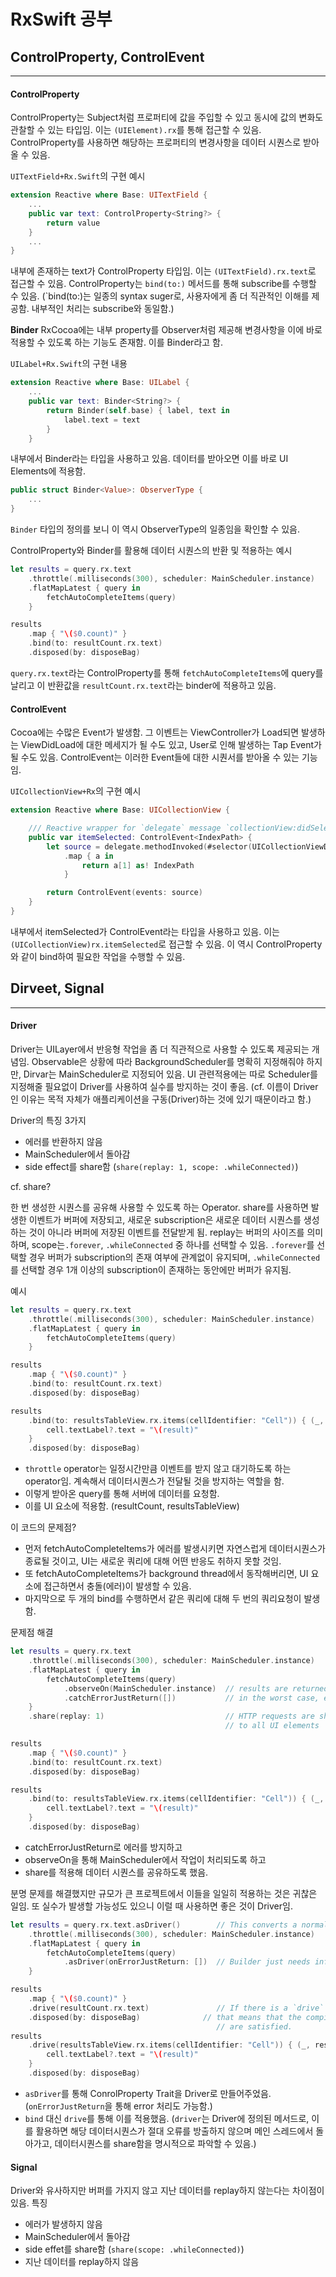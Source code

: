 # RxSwift 공부
## ControlProperty, ControlEvent
---
#### ControlProperty
ControlProperty는 Subject처럼 프로퍼티에 값을 주입할 수 있고 동시에 값의 변화도 관찰할 수 있는 타입임. 이는 `(UIElement).rx`를 통해 접근할 수 있음. ControlProperty를 사용하면 해당하는 프로퍼티의 변경사항을 데이터 시퀀스로 받아올 수 있음.

`UITextField+Rx.Swift`의 구현 예시
```swift
extension Reactive where Base: UITextField {
    ...
    public var text: ControlProperty<String?> {
        return value
    }
    ...
}
```
내부에 존재하는 text가 ControlProperty 타입임. 이는 `(UITextField).rx.text`로 접근할 수 있음. ControlProperty는 `bind(to:)` 메서드를 통해 subscribe를 수행할 수 있음. (`bind(to:)는 일종의 syntax suger로, 사용자에게 좀 더 직관적인 이해를 제공함. 내부적인 처리는 subscribe와 동일함.)

**Binder**
RxCocoa에는 내부 property를 Observer처럼 제공해 변경사항을 이에 바로 적용할 수 있도록 하는 기능도 존재함. 이를 Binder라고 함.

`UILabel+Rx.Swift`의 구현 내용
```swift
extension Reactive where Base: UILabel {
    ...
    public var text: Binder<String?> {
        return Binder(self.base) { label, text in
            label.text = text
        }
    }
```
내부에서 Binder라는 타입을 사용하고 있음. 데이터를 받아오면 이를 바로 UI Elements에 적용함.
```swift
public struct Binder<Value>: ObserverType {
    ...
}
```
`Binder` 타입의 정의를 보니 이 역시 ObserverType의 일종임을 확인할 수 있음.

ControlProperty와 Binder를 활용해 데이터 시퀀스의 반환 및 적용하는 예시
```swift
let results = query.rx.text
    .throttle(.milliseconds(300), scheduler: MainScheduler.instance)
    .flatMapLatest { query in
        fetchAutoCompleteItems(query)
    }

results
    .map { "\($0.count)" }
    .bind(to: resultCount.rx.text)
    .disposed(by: disposeBag)
```
`query.rx.text`라는 ControlProperty를 통해 `fetchAutoCompleteItems`에 query를 날리고 이 반환값을 `resultCount.rx.text`라는 binder에 적용하고 있음.

#### ControlEvent
Cocoa에는 수많은 Event가 발생함. 그 이벤트는 ViewController가 Load되면 발생하는 ViewDidLoad에 대한 메세지가 될 수도 있고, User로 인해 발생하는 Tap Event가 될 수도 있음. ControlEvent는 이러한 Event들에 대한 시퀀서를 받아올 수 있는 기능임.

`UICollectionView+Rx`의 구현 예시
```swift
extension Reactive where Base: UICollectionView {

    /// Reactive wrapper for `delegate` message `collectionView:didSelectItemAtIndexPath:`.
    public var itemSelected: ControlEvent<IndexPath> {
        let source = delegate.methodInvoked(#selector(UICollectionViewDelegate.collectionView(_:didSelectItemAt:)))
            .map { a in
                return a[1] as! IndexPath
            }

        return ControlEvent(events: source)
    }
}
```
내부에서 itemSelected가 ControlEvent라는 타입을 사용하고 있음. 이는 `(UICollectionView)rx.itemSelected`로 접근할 수 있음. 이 역시 ControlProperty와 같이 bind하여 필요한 작업을 수행할 수 있음.

## Dirveet, Signal
---
#### Driver
Driver는 UILayer에서 반응형 작업을 좀 더 직관적으로 사용할 수 있도록 제공되는 개념임. Observable은 상황에 따라 BackgroundScheduler를 명확히 지정해줘야 하지만, Dirvar는 MainScheduler로 지정되어 있음. UI 관련적용에는 따로 Scheduler를 지정해줄 필요없이 Driver를 사용하여 실수를 방지하는 것이 좋음. (cf. 이름이 Driver인 이유는 목적 자체가 애플리케이션을 구동(Driver)하는 것에 있기 때문이라고 함.)

Driver의 특징 3가지
- 에러를 반환하지 않음
- MainScheduler에서 돌아감
- side effect를 share함 (`share(replay: 1, scope: .whileConnected)`)

cf. share?

한 번 생성한 시퀀스를 공유해 사용할 수 있도록 하는 Operator. share를 사용하면 발생한 이벤트가 버퍼에 저장되고, 새로운 subscription은 새로운 데이터 시퀀스를 생성하는 것이 아니라 버퍼에 저장된 이벤트를 전달받게 됨. replay는 버퍼의 사이즈를 의미하며, scope는`.forever`, `.whileConnected` 중 하나를 선택할 수 있음. `.forever`를 선택할 경우 버퍼가 subscription의 존재 여부에 관계없이 유지되며, `.whileConnected`를 선택할 경우 1개 이상의 subscription이 존재하는 동안에만 버퍼가 유지됨.

예시
```swift
let results = query.rx.text
    .throttle(.milliseconds(300), scheduler: MainScheduler.instance)
    .flatMapLatest { query in
        fetchAutoCompleteItems(query)
    }

results
    .map { "\($0.count)" }
    .bind(to: resultCount.rx.text)
    .disposed(by: disposeBag)

results
    .bind(to: resultsTableView.rx.items(cellIdentifier: "Cell")) { (_, result, cell) in
        cell.textLabel?.text = "\(result)"
    }
    .disposed(by: disposeBag)
```
- `throttle` operator는 일정시간만큼 이벤트를 받지 않고 대기하도록 하는 operator임. 계속해서 데이터시퀀스가 전달될 것을 방지하는 역할을 함.
- 이렇게 받아온 query를 통해 서버에 데이터를 요청함.
- 이를 UI 요소에 적용함. (resultCount, resultsTableView)

이 코드의 문제점?
- 먼저 fetchAutoCompleteItems가 에러를 발생시키면 자연스럽게 데이터시퀀스가 종료될 것이고, UI는 새로운 쿼리에 대해 어떤 반응도 취하지 못할 것임.
- 또 fetchAutoCompleteItems가 background thread에서 동작해버리면, UI 요소에 접근하면서 충돌(에러)이 발생할 수 있음.
- 마지막으로 두 개의 bind를 수행하면서 같은 쿼리에 대해 두 번의 쿼리요청이 발생함.

문제점 해결
```swift
let results = query.rx.text
    .throttle(.milliseconds(300), scheduler: MainScheduler.instance)
    .flatMapLatest { query in
        fetchAutoCompleteItems(query)
            .observeOn(MainScheduler.instance)  // results are returned on MainScheduler
            .catchErrorJustReturn([])           // in the worst case, errors are handled
    }
    .share(replay: 1)                           // HTTP requests are shared and results replayed
                                                // to all UI elements

results
    .map { "\($0.count)" }
    .bind(to: resultCount.rx.text)
    .disposed(by: disposeBag)

results
    .bind(to: resultsTableView.rx.items(cellIdentifier: "Cell")) { (_, result, cell) in
        cell.textLabel?.text = "\(result)"
    }
    .disposed(by: disposeBag)
```
- catchErrorJustReturn로 에러를 방지하고
- observeOn을 통해 MainScheduler에서 작업이 처리되도록 하고
- share를 적용해 데이터 시퀀스를 공유하도록 했음.

분명 문제를 해결했지만 규모가 큰 프로젝트에서 이들을 일일히 적용하는 것은 귀찮은 일임. 또 실수가 발생할 가능성도 있으니 이럴 때 사용하면 좋은 것이 Driver임.
```swift
let results = query.rx.text.asDriver()        // This converts a normal sequence into a `Driver` sequence.
    .throttle(.milliseconds(300), scheduler: MainScheduler.instance)
    .flatMapLatest { query in
        fetchAutoCompleteItems(query)
            .asDriver(onErrorJustReturn: [])  // Builder just needs info about what to return in case of error.
    }

results
    .map { "\($0.count)" }
    .drive(resultCount.rx.text)               // If there is a `drive` method available instead of `bind(to:)`,
    .disposed(by: disposeBag)              // that means that the compiler has proven that all properties
                                              // are satisfied.
results
    .drive(resultsTableView.rx.items(cellIdentifier: "Cell")) { (_, result, cell) in
        cell.textLabel?.text = "\(result)"
    }
    .disposed(by: disposeBag)
```
- `asDriver`를 통해 ConrolProperty Trait을 Driver로 만들어주었음. (`onErrorJustReturn`을 통해 error 처리도 가능함.)
- `bind` 대신 `drive`를 통해 이를 적용했음. (`driver`는 Driver에 정의된 메서드로, 이를 활용하면 해당 데이터시퀀스가 절대 오류를 방출하지 않으며 메인 스레드에서 돌아가고, 데이터시퀀스를 share함을 명시적으로 파악할 수 있음.)

#### Signal
Driver와 유사하지만 버퍼를 가지지 않고 지난 데이터를 replay하지 않는다는 차이점이 있음. 
특징
- 에러가 발생하지 않음
- MainScheduler에서 돌아감
- side effet를 share함 (`share(scope: .whileConnected)`)
- 지난 데이터를 replay하지 않음